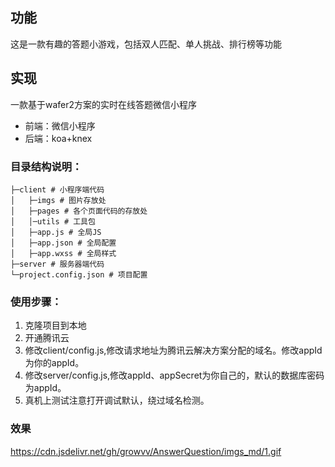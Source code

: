 ## 功能
这是一款有趣的答题小游戏，包括双人匹配、单人挑战、排行榜等功能
## 实现
一款基于wafer2方案的实时在线答题微信小程序
* 前端：微信小程序
* 后端：koa+knex
### 目录结构说明：
```
├─client # 小程序端代码
│   ├─imgs # 图片存放处
│   ├─pages # 各个页面代码的存放处
│   │─utils # 工具包
│   ├─app.js # 全局JS
│   ├─app.json # 全局配置
│   ├─app.wxss # 全局样式
├─server # 服务器端代码
└─project.config.json # 项目配置  
```
### 使用步骤：
1. 克隆项目到本地
2. 开通腾讯云
3. 修改client/config.js,修改请求地址为腾讯云解决方案分配的域名。修改appId为你的appId。
4. 修改server/config.js,修改appId、appSecret为你自己的，默认的数据库密码为appId。
5. 真机上测试注意打开调试默认，绕过域名检测。

### 效果
https://cdn.jsdelivr.net/gh/growvv/AnswerQuestion/imgs_md/1.gif
